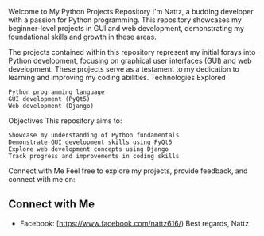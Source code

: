 
Welcome to My Python Projects Repository
I'm Nattz, a budding developer with a passion for Python programming. This repository showcases my beginner-level projects in GUI and web development, demonstrating my foundational skills and growth in these areas.

The projects contained within this repository represent my initial forays into Python development, focusing on graphical user interfaces (GUI) and web development. These projects serve as a testament to my dedication to learning and improving my coding abilities.
Technologies Explored

    Python programming language
    GUI development (PyQt5)
    Web development (Django)

Objectives
This repository aims to:

    Showcase my understanding of Python fundamentals
    Demonstrate GUI development skills using PyQt5
    Explore web development concepts using Django
    Track progress and improvements in coding skills

Connect with Me
Feel free to explore my projects, provide feedback, and connect with me on:

## Connect with Me

* Facebook: [https://www.facebook.com/nattz616/)
Best regards,
Nattz